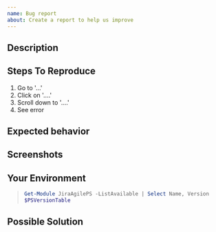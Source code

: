 ```yaml
---
name: Bug report
about: Create a report to help us improve
---
```


<!-- markdownlint-disable MD002 -->
<!-- markdownlint-disable MD041 -->

## Description

<!-- A clear and concise description of what the bug is. -->

## Steps To Reproduce

<!-- Provide a link to a live example, or an unambiguous set of steps to reproduce this bug. Include code to reproduce, if relevant -->

1. Go to '...'
2. Click on '....'
3. Scroll down to '....'
4. See error

## Expected behavior

<!-- A clear and concise description of what you expected to happen. -->

## Screenshots

<!-- If applicable, add screenshots to help explain your problem. -->

## Your Environment

<!-- Include as many relevant details about the environment you experienced the bug in -->
<!-- The following code snip is a recommendation. You can just paste the output here. -->

> ```powershell
> Get-Module JiraAgilePS -ListAvailable | Select Name, Version
> $PSVersionTable
> ```

## Possible Solution

<!-- Not obligatory, but suggest a fix/reason for the bug -->
